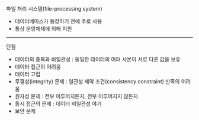 파일 처리 시스템(file-processing system)
- 데이터베이스가 등장하기 전에 주로 사용
- 통상 운영체제에 의해 지원

***
단점
- 데이터의 중복과 비일관성 : 동일한 데이터의 여러 사본이 서로 다른 값을 보유
- 데이터 접근의 어려움
- 데이터 고립
- 무결성(integrity) 문제 : 일관성 제약 조건(consistency constraint) 만족의 어려움
- 원자성 문제 : 전부 이루어지든지, 전부 이루어지지 않든지
- 동시 접근의 문제 : 데이터 비일관성 야기
- 보안 문제

